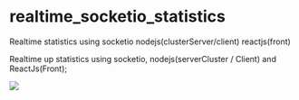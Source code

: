 # realtime_socketio_statistics
Realtime statistics using socketio nodejs(clusterServer/client) reactjs(front)

Realtime up statistics using socketio, nodejs(serverCluster / Client) and ReactJs(Front);

<img src="https://user-images.githubusercontent.com/7695045/82625597-f633c900-9bbb-11ea-9b92-825361487c86.png" />
